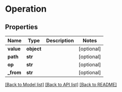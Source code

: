 # Operation

## Properties
Name | Type | Description | Notes
------------ | ------------- | ------------- | -------------
**value** | **object** |  | [optional] 
**path** | **str** |  | [optional] 
**op** | **str** |  | [optional] 
**_from** | **str** |  | [optional] 

[[Back to Model list]](../README.md#documentation-for-models) [[Back to API list]](../README.md#documentation-for-api-endpoints) [[Back to README]](../README.md)


